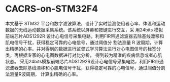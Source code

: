 # CACRS-on-STM32F4
本文基于 STM32 平台和数字滤波算法，设计了实时监测使用者心率、体温和运动数据的无线运动数据采集系统。该系统以屏幕和按键进行交互，采
用24bits 模拟前端芯片ADS1292R 设计心电信号采集电路，利用FIR带通滤波器去除基线漂移和肌电信号干扰，获得稳定可靠的心电信号，通过阈值分
割法测量 R 波周期，计算出精确的心率。并对得到的数据进行监督式学习算法进行对心电图信号的标签分类，再根据专家的心电图数据进行对比分析，
得到较为精准的疾病信息或者心肌状态。
采用24bits模拟前端芯片ADS1292R设计心电信号采集电路，利用FIR带通滤波器去除基线漂移和心肌电信号干扰，获得稳定可靠的心电信号，通过阈值分割法测量R波周期，
计算出精确的心率。 

